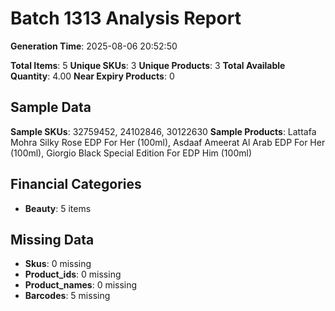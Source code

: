 # Batch 1313 Analysis Report

**Generation Time**: 2025-08-06 20:52:50

**Total Items**: 5
**Unique SKUs**: 3
**Unique Products**: 3
**Total Available Quantity**: 4.00
**Near Expiry Products**: 0

## Sample Data
**Sample SKUs**: 32759452, 24102846, 30122630
**Sample Products**: Lattafa Mohra Silky Rose EDP For Her (100ml), Asdaaf Ameerat Al Arab EDP For Her (100ml), Giorgio Black Special Edition For EDP Him (100ml)

## Financial Categories
- **Beauty**: 5 items

## Missing Data
- **Skus**: 0 missing
- **Product_ids**: 0 missing
- **Product_names**: 0 missing
- **Barcodes**: 5 missing
